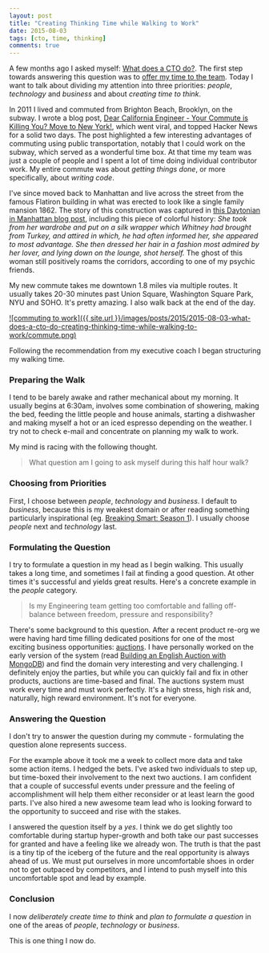 ```yaml
---
layout: post
title: "Creating Thinking Time while Walking to Work"
date: 2015-08-03
tags: [cto, time, thinking]
comments: true
---
```

A few months ago I asked myself: [What does a CTO do?](/2015/05/23/what-does-a-cto-do.html). The first step towards answering this question was to [offer my time to the team](/2015/07/18/what-does-a-cto-do-offering-time-to-the-team.html). Today I want to talk about dividing my attention into three priorities: _people_, _technology_ and _business_ and about _creating time to think_.

In 2011 I lived and commuted from Brighton Beach, Brooklyn, on the subway. I wrote a blog post, [Dear California Engineer - Your Commute is Killing You? Move to New York!](/2011/05/29/dear-california-engineer-your-commute-is-killing-you-move-to-new-york.html), which went viral, and topped Hacker News for a solid two days. The post highlighted a few interesting advantages of commuting using public transportation, notably that I could work on the subway, which served as a wonderful time box. At that time my team was just a couple of people and I spent a lot of time doing individual contributor work. My entire commute was about _getting things done_, or more specifically, about _writing code_.

I've since moved back to Manhattan and live across the street from the famous Flatiron building in what was erected to look like a single family mansion 1862. The story of this construction was captured in [this Daytonian in Manhattan blog post](http://daytoninmanhattan.blogspot.com/2013/07/refined-remnants-at-nos-178-180-fifth.html), including this piece of colorful history: _She took from her wardrobe and put on a silk wrapper which Whitney had brought from Turkey, and attired in which, he had often informed her, she appeared to most advantage. She then dressed her hair in a fashion most admired by her lover, and lying down on the lounge, shot herself._ The ghost of this woman still positively roams the corridors, according to one of my psychic friends.

My new commute takes me downtown 1.8 miles via multiple routes. It usually takes 20-30 minutes past Union Square, Washington Square Park, NYU and SOHO. It's pretty amazing. I also walk back at the end of the day.

<a href='https://www.google.com/maps/dir/Flatiron+Building,+175+5th+Ave,+New+York,+NY+10010/401+Broadway,+New+York,+NY+10013/@40.7299054,-74.0064768,15z/data=!4m15!4m14!1m5!1m1!1s0x89c259a3f71c1f67:0xde2a6125ed704926!2m2!1d-73.9896986!2d40.7410605!1m5!1m1!1s0x89c2598a7047e143:0x8750e8a6a40d5599!2m2!1d-74.0028525!2d40.7188804!3e2!5i2'>![commuting to work]({{ site.url }}/images/posts/2015/2015-08-03-what-does-a-cto-do-creating-thinking-time-while-walking-to-work/commute.png)</a>

Following the recommendation from my executive coach I began structuring my walking time.

### Preparing the Walk

I tend to be barely awake and rather mechanical about my morning. It usually begins at 6:30am, involves some combination of showering, making the bed, feeding the little people and house animals, starting a dishwasher and making myself a hot or an iced espresso depending on the weather. I try not to check e-mail and concentrate on planning my walk to work.

My mind is racing with the following thought.

> What question am I going to ask myself during this half hour walk?

### Choosing from Priorities

First, I choose between _people_, _technology_ and _business_. I default to _business_, because this is my weakest domain or after reading something particularly inspirational (eg. [Breaking Smart: Season 1](http://breakingsmart.com/season-1)). I usually choose _people_ next and _technology_ last.

### Formulating the Question

I try to formulate a question in my head as I begin walking. This usually takes a long time, and sometimes I fail at finding a good question. At other times it's successful and yields great results. Here's a concrete example in the _people_ category.

> Is my Engineering team getting too comfortable and falling off-balance between freedom, pressure and responsibility?

There's some background to this question. After a recent product re-org we were having hard time filling dedicated positions for one of the most exciting business opportunities: [auctions](https://www.artsy.net/auctions). I have personally worked on the early version of the system (read [Building an English Auction with MongoDB](http://artsy.github.io/blog/2014/04/17/building-an-english-auction-with-mongodb/)) and find the domain very interesting and very challenging. I definitely enjoy the parties, but while you can quickly fail and fix in other products, auctions are time-based and final. The auctions system must work every time and must work perfectly. It's a high stress, high risk and, naturally, high reward environment. It's not for everyone.

### Answering the Question

I don't try to answer the question during my commute - formulating the question alone represents success.

For the example above it took me a week to collect more data and take some action items. I hedged the bets. I've asked two individuals to step up, but time-boxed their involvement to the next two auctions. I am confident that a couple of successful events under pressure and the feeling of accomplishment will help them either reconsider or at least learn the good parts. I've also hired a new awesome team lead who is looking forward to the opportunity to succeed and rise with the stakes.

I answered the question itself by a _yes_. I think we do get slightly too comfortable during startup hyper-growth and both take our past successes for granted and have a feeling like we already won. The truth is that the past is a tiny tip of the iceberg of the future and the real opportunity is always ahead of us. We must put ourselves in more uncomfortable shoes in order not to get outpaced by competitors, and I intend to push myself into this uncomfortable spot and lead by example.

### Conclusion

I now _deliberately create time to think_ and _plan to formulate a question_ in one of the areas of _people_, _technology_ or _business_.

This is one thing I now do.
